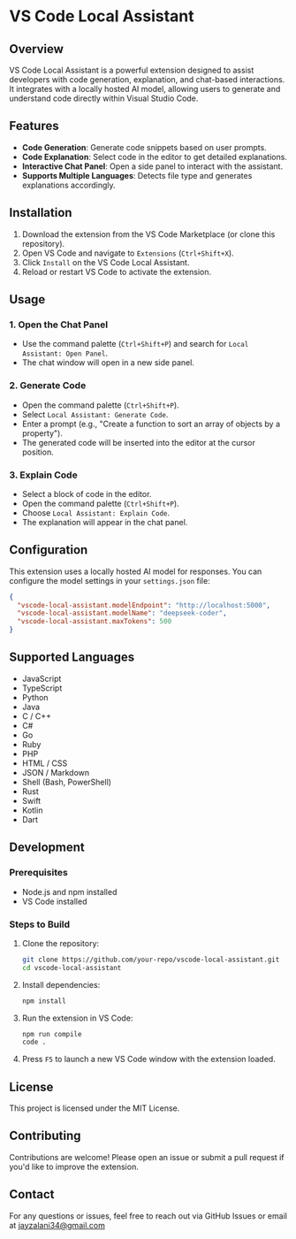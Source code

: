 # VS Code Local Assistant

## Overview
VS Code Local Assistant is a powerful extension designed to assist developers with code generation, explanation, and chat-based interactions. It integrates with a locally hosted AI model, allowing users to generate and understand code directly within Visual Studio Code.

## Features
- **Code Generation**: Generate code snippets based on user prompts.
- **Code Explanation**: Select code in the editor to get detailed explanations.
- **Interactive Chat Panel**: Open a side panel to interact with the assistant.
- **Supports Multiple Languages**: Detects file type and generates explanations accordingly.

## Installation
1. Download the extension from the VS Code Marketplace (or clone this repository).
2. Open VS Code and navigate to `Extensions` (`Ctrl+Shift+X`).
3. Click `Install` on the VS Code Local Assistant.
4. Reload or restart VS Code to activate the extension.

## Usage
### 1. Open the Chat Panel
- Use the command palette (`Ctrl+Shift+P`) and search for `Local Assistant: Open Panel`.
- The chat window will open in a new side panel.

### 2. Generate Code
- Open the command palette (`Ctrl+Shift+P`).
- Select `Local Assistant: Generate Code`.
- Enter a prompt (e.g., "Create a function to sort an array of objects by a property").
- The generated code will be inserted into the editor at the cursor position.

### 3. Explain Code
- Select a block of code in the editor.
- Open the command palette (`Ctrl+Shift+P`).
- Choose `Local Assistant: Explain Code`.
- The explanation will appear in the chat panel.

## Configuration
This extension uses a locally hosted AI model for responses. You can configure the model settings in your `settings.json` file:
```json
{
  "vscode-local-assistant.modelEndpoint": "http://localhost:5000",
  "vscode-local-assistant.modelName": "deepseek-coder",
  "vscode-local-assistant.maxTokens": 500
}
```

## Supported Languages
- JavaScript
- TypeScript
- Python
- Java
- C / C++
- C#
- Go
- Ruby
- PHP
- HTML / CSS
- JSON / Markdown
- Shell (Bash, PowerShell)
- Rust
- Swift
- Kotlin
- Dart

## Development
### Prerequisites
- Node.js and npm installed
- VS Code installed

### Steps to Build
1. Clone the repository:
   ```sh
   git clone https://github.com/your-repo/vscode-local-assistant.git
   cd vscode-local-assistant
   ```
2. Install dependencies:
   ```sh
   npm install
   ```
3. Run the extension in VS Code:
   ```sh
   npm run compile
   code .
   ```
4. Press `F5` to launch a new VS Code window with the extension loaded.

## License
This project is licensed under the MIT License.

## Contributing
Contributions are welcome! Please open an issue or submit a pull request if you'd like to improve the extension.

## Contact
For any questions or issues, feel free to reach out via GitHub Issues or email at jayzalani34@gmail.com


